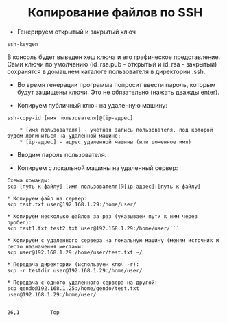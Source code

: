 

<div id="header" align="center">
    <h1>Копирование файлов по SSH</h1>
</div>

* Генерируем открытый и закрытый ключ

```ssh-keygen```

В консоль будет выведен хеш ключа и его графическое представление.
Сами ключи по умолчанию (id_rsa.pub - открытый и id_rsa - закрытый) сохранятся в домашнем каталоге пользователя в директории .ssh.

* Во время генерации программа попросит ввести пароль, которым будут защищены ключи. Это не обязательно (нажать дважды enter).

* Копируем публичный ключ на удаленную машину:

```ssh-copy-id [имя пользователя]@[ip-адрес]```

        * [имя пользователя] - учетная запись пользователя, под которой будем логиниться на удаленной машине;
        * [ip-адрес] - адрес удаленной машины (или доменное имя)

* Вводим пароль пользователя.

* Копируем с локальной машины на удаленный сервер:

```
Схема команды:
scp [путь к файлу] [имя пользователя]@[ip-адрес]:[путь к файлу]

* Копируем файл на сервер:
scp test.txt user@192.168.1.29:/home/user/

* Копируем несколько файлов за раз (указываем пути к ним через пробел):
scp test1.txt test2.txt user@192.168.1.29:/home/user/```

* Копируем с удаленного сервера на локальную машину (меням источник и сесто назначения местами:
scp user@192.168.1.29:/home/user/test.txt ~/

* Передача директории (используем ключ -r):
scp -r testdir user@192.168.1.29:/home/user/

* Передача с одного удаленного сервера на другой:
scp gendo@192.168.1.25:/home/gendo/test.txt user@192.168.1.29:/home/user/
```
                                                                                                            26,1          Top


